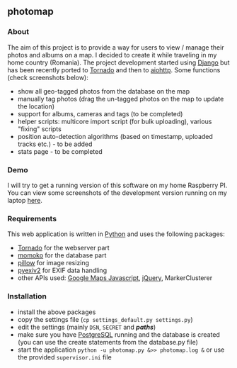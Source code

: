## photomap

### About

The aim of this project is to provide a way for users to view / manage their photos and albums on a map. I decided to create it while traveling in my home country (Romania). The project development started using [Django](https://www.djangoproject.com/) but has been recently ported to [Tornado](http://www.tornadoweb.org/en/stable/) and then to [aiohttp](https://docs.aiohttp.org/en/stable/).
Some functions (check screenshots below):

- show all geo-tagged photos from the database on the map
- manually tag photos (drag the un-tagged photos on the map to update the location)
- support for albums, cameras and tags (to be completed)
- helper scripts: multicore import script (for bulk uploading), various "fixing" scripts
- position auto-detection algorithms (based on timestamp, uploaded tracks etc.) - to be added
- stats page - to be completed

### Demo

I will try to get a running version of this software on my home Raspberry PI.
You can view some screenshots of the development version running on my laptop [here](http://iticus.ro/projects/photomap_screenshots).

### Requirements

This web application is written in [Python](https://www.python.org/) and uses the following packages:

- [Tornado](http://www.tornadoweb.org/en/stable/) for the webserver part
- [momoko](https://github.com/FSX/momoko) for the database part
- [pillow](https://python-pillow.github.io/) for image resizing
- [pyexiv2](http://tilloy.net/dev/pyexiv2/) for EXIF data handling
- other APIs used: [Google Maps Javascript](https://developers.google.com/maps/documentation/javascript/), [jQuery](https://jquery.com/), MarkerClusterer

### Installation

- install the above packages
- copy the settings file (`cp settings_default.py settings.py`)
- edit the settings (mainly `DSN`, `SECRET` and **_paths_**)
- make sure you have [PostgreSQL](http://www.postgresql.org/) running and the database is created (you can use the create statements from the database.py file)
- start the application `python -u photomap.py &>> photomap.log &` or use the provided `supervisor.ini` file
